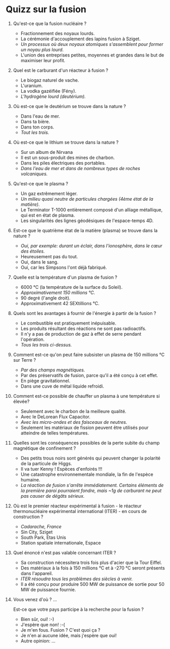 Quizz sur la fusion
===================

1.  Qu'est-ce que la fusion nucléaire ?
    * Fractionnement des noyaux lourds.
    * La cérémonie d'accouplement des lapins fusion à Sziget.
    * *Un processus où deux noyaux atomiques s'assemblent pour former un noyau
      plus lourd.*
    * L'union des entreprises petites, moyennes et grandes dans le but de
      maximiser leur profit.

2.  Quel est le carburant d'un réacteur à fusion ?
    * Le biogaz naturel de vache.
    * L'uranium.
    * La vodka gazéifiée (Fény).
    * *L'hydrogène lourd (deutérium).*

3.  Où est-ce que le deutérium se trouve dans la nature ?
    * Dans l'eau de mer.
    * Dans ta bière.
    * Dans ton corps.
    * *Tout les trois.*

4.  Où est-ce que le lithium se trouve dans la nature ?
    * Sur un album de Nirvana
    * Il est un sous-produit des mines de charbon.
    * Dans les piles électriques des portables.
    * *Dans l'eau de mer et dans de nombreux types de roches volcaniques.*

5.  Qu'est-ce que le plasma ?
    * Un gaz extrêmement léger.
    * *Un milieu quasi neutre de particules chargées (4ème état de la matière)*.
    * Le Terminator T-1000 entièrement composé d'un alliage métallique, qui est
      en état de plasma.
    * Les singularités des lignes géodésiques de l'espace-temps 4D.

6.  Est-ce que le quatrième état de la matière (plasma) se trouve dans
    la nature ?
    * *Oui, par exemple: durant un éclair, dans l'ionosphère, dans le cœur des
      étoiles.*
    * Heureusement pas du tout.
    * Oui, dans le sang.
    * Oui, car les Simpsons l'ont déjà fabriqué.

7.  Quelle est la température d'un plasma de fusion ?
    * 6000 °C (la température de la surface du Soleil).
    * *Approximativement 150 millions °C.*
    * 90 degré (l'angle droit).
    * Approximativement 42 SEXtillions °C.

8.  Quels sont les avantages à fournir de l'énergie à partir de la fusion ?
    * Le combustible est pratiquement inépuisable.
    * Les produits résultant des réactions ne sont pas radioactifs.
    * Il n'y a pas de production de gaz à effet de serre pendant l'opération.
    * *Tous les trois ci-dessus.*

9.  Comment est-ce qu'on peut faire subsister un plasma de 150 millions °C sur
    Terre ?
    * *Par des champs magnétiques.*
    * Par des préservatifs de fusion, parce qu'il a été conçu à cet effet.
    * En piège gravitationnel.
    * Dans une cuve de métal liquide refroidi.

10. Comment est-ce possible de chauffer un plasma à une température si élevée?
    * Seulement avec le charbon de la meilleure qualité.
    * Avec le DeLorean Flux Capacitor.
    * *Avec les micro-ondes et des faisceaux de neutres.*
    * Seulement les matériaux de fission peuvent être utilisés pour atteindre de
      telles températures.

11. Quelles sont les conséquences possibles de la perte subite du champ
    magnétique de confinement ?
    * Des petits trous noirs sont générés qui peuvent changer la polarité de la
      particule de Higgs.
    * Il va tuer Kenny ! Espèces d'enfoirés !!!
    * Une catastrophe environnementale mondiale, la fin de l'espèce humaine.
    * *La réaction de fusion s'arrête immédiatement. Certains éléments de la
      première paroi pourraient fondre, mais ~1g de carburant ne peut pas causer
      de dégâts sérieux.*

12. Où est le premier réacteur expérimental à fusion - le réacteur
    thermonucléaire expérimental international (ITER) - en cours de construction ?
    * *Cadarache, France*
    * Sin City, Sziget
    * South Park, Etas Unis
    * Station spatiale internationale, Espace

13. Quel énoncé n'est pas valable concernant ITER ?
    * Sa construction nécessitera trois fois plus d'acier que la Tour Eiffel.
    * Des matériaux à la fois à 150 millions °C et à -270 °C seront présents dans
      l'appareil.
    * *ITER résoudra tous les problèmes des siècles à venir.*
    * Il a été conçu pour produire 500 MW de puissance de sortie pour 50 MW de
      puissance fournie.

14. Vous venez d'où ?  ...

    Est-ce que votre pays participe à la recherche pour la fusion ?
    * Bien sûr, oui! :-)
    * J'espère que non! :-(
    * Je m'en fous. Fusion ? C'est quoi ça ?
    * Je n'en ai aucune idée, mais j'espère que oui!
    * Autre opinion: ...

